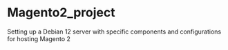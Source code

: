 # Magento2_project
Setting up a Debian 12 server with specific components and configurations for hosting Magento 2
